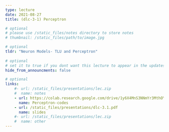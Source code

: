 ```yaml
---
type: lecture
date: 2021-08-27
title: (dlc-3-1) Perceptron

# optional
# please use /static_files/notes directory to store notes
# thumbnail: /static_files/path/to/image.jpg

# optional
tldr: "Neuron Models- TLU and Perceptron"
  
# optional
# set it to true if you dont want this lecture to appear in the updates section
hide_from_announcments: false

# optional
links: 
    #- url: /static_files/presentations/lec.zip
    #  name: notes
    - url: https://colab.research.google.com/drive/1y6X4MnS3NNmYr3MthOYsGdpB-A3ixhzg?usp=sharing
      name: Perceptron-codes
    - url: /static_files/presentations/dlc-3.1.pdf
      name: slides
    #- url: /static_files/presentations/lec.zip
    #  name: other
---
```

